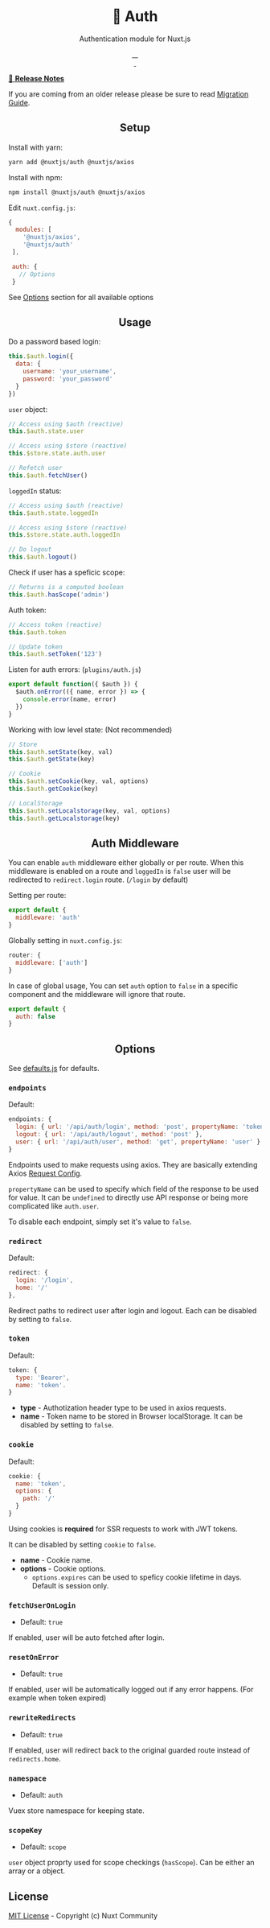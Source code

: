 <h1 align="center">🔑 Auth</h1>

<p align="center">Authentication module for Nuxt.js</p>

<p align="center">
<a href="https://david-dm.org/nuxt-community/auth-module">
    <img alt="" src="https://david-dm.org/nuxt-community/auth-module/status.svg?style=flat-square">
</a>
<a href="https://standardjs.com">
    <img alt="" src="https://img.shields.io/badge/code_style-standard-brightgreen.svg?style=flat-square">
</a>
<a href="https://circleci.com/gh/nuxt-community/auth-module">
    <img alt="" src="https://img.shields.io/circleci/project/github/nuxt-community/auth-module.svg?style=flat-square">
</a>
<a href="https://codecov.io/gh/nuxt-community/auth-module">
    <img alt="" src="https://img.shields.io/codecov/c/github/nuxt-community/auth-module.svg?style=flat-square">
</a>
<br>
<a href="https://npmjs.com/package/@nuxtjs/auth">
    <img alt="" src="https://img.shields.io/npm/v/@nuxtjs/auth/latest.svg?style=flat-square">
</a>
<a href="https://npmjs.com/package/@nuxtjs/auth">
    <img alt="" src="https://img.shields.io/npm/dt/@nuxtjs/auth.svg?style=flat-square">
</a>
</p>

[📖 **Release Notes**](./CHANGELOG.md)

If you are coming from an older release please be sure to read [Migration Guide](https://github.com/nuxt-community/auth-module/wiki/Migration-guide).

<h2 align="center">Setup</h2>

Install with yarn:

```bash
yarn add @nuxtjs/auth @nuxtjs/axios
```

Install with npm:

```bash
npm install @nuxtjs/auth @nuxtjs/axios
```

Edit `nuxt.config.js`:

```js
{
  modules: [
    '@nuxtjs/axios',
    '@nuxtjs/auth'
 ],

 auth: {
   // Options
 }
```

See [Options](#options) section for all available options

<h2 align="center">Usage</h2>

Do a password based login:

```js
this.$auth.login({
  data: {
    username: 'your_username',
    password: 'your_password'
  }
})
```

`user` object:

```js
// Access using $auth (reactive)
this.$auth.state.user

// Access using $store (reactive)
this.$store.state.auth.user

// Refetch user
this.$auth.fetchUser()
```

`loggedIn` status:

```js
// Access using $auth (reactive)
this.$auth.state.loggedIn

// Access using $store (reactive)
this.$store.state.auth.loggedIn

// Do logout
this.$auth.logout()
```

Check if user has a speficic scope:

```js
// Returns is a computed boolean
this.$auth.hasScope('admin')
```

Auth token:

```js
// Access token (reactive)
this.$auth.token

// Update token
this.$auth.setToken('123')
```

Listen for auth errors: (`plugins/auth.js`)

```js
export default function({ $auth }) {
  $auth.onError(({ name, error }) => {
    console.error(name, error)
  })
}
```

Working with low level state: (Not recommended)

```js
// Store
this.$auth.setState(key, val)
this.$auth.getState(key)

// Cookie
this.$auth.setCookie(key, val, options)
this.$auth.getCookie(key)

// LocalStorage
this.$auth.setLocalstorage(key, val, options)
this.$auth.getLocalstorage(key)
```

<h2 align="center">Auth Middleware</h2>

You can enable `auth` middleware either globally or per route.
When this middleware is enabled on a route and `loggedIn` is `false` user will be redirected to `redirect.login` route. (`/login` by default)

Setting per route:

```js
export default {
  middleware: 'auth'
}
```

Globally setting in `nuxt.config.js`:

```js
router: {
  middleware: ['auth']
}
```

In case of global usage, You can set `auth` option to `false` in a specific component and the middleware will ignore that route.

```js
export default {
  auth: false
}
```

<h2 align="center">Options</h2>

See [defaults.js](lib/defaults.js) for defaults.

### `endpoints`

Default:

```js
endpoints: {
  login: { url: '/api/auth/login', method: 'post', propertyName: 'token' },
  logout: { url: '/api/auth/logout', method: 'post' },
  user: { url: '/api/auth/user', method: 'get', propertyName: 'user' }
}
```

Endpoints used to make requests using axios. They are basically extending Axios [Request Config](https://github.com/axios/axios#request-config).

`propertyName` can be used to specify which field of the response to be used for value. It can be `undefined` to directly use API response or being more complicated like `auth.user`.

To disable each endpoint, simply set it's value to `false`.

### `redirect`

Default:

```js
redirect: {
  login: '/login',
  home: '/'
},
```

Redirect paths to redirect user after login and logout. Each can be disabled by setting to `false`.

### `token`

Default:

```js
token: {
  type: 'Bearer',
  name: 'token'.
}
```

* **type** - Authotization header type to be used in axios requests.
* **name** - Token name to be stored in Browser localStorage. It can be disabled by setting to `false`.

### `cookie`

Default:

```js
cookie: {
  name: 'token',
  options: {
    path: '/'
  }
}
```

Using cookies is **required** for SSR requests to work with JWT tokens.

It can be disabled by setting `cookie` to `false`.

* **name** - Cookie name.
* **options** - Cookie options.
  * `options.expires` can be used to speficy cookie lifetime in days. Default is session only.

### `fetchUserOnLogin`

* Default: `true`

If enabled, user will be auto fetched after login.

### `resetOnError`

* Default: `true`

If enabled, user will be automatically logged out if any error happens. (For example when token expired)

### `rewriteRedirects`

* Default: `true`

If enabled, user will redirect back to the original guarded route instead of `redirects.home`.

### `namespace`

* Default: `auth`

Vuex store namespace for keeping state.

### `scopeKey`

* Default: `scope`

`user` object proprty used for scope checkings (`hasScope`). Can be either an array or a object.

## License

[MIT License](./LICENSE) - Copyright (c) Nuxt Community
